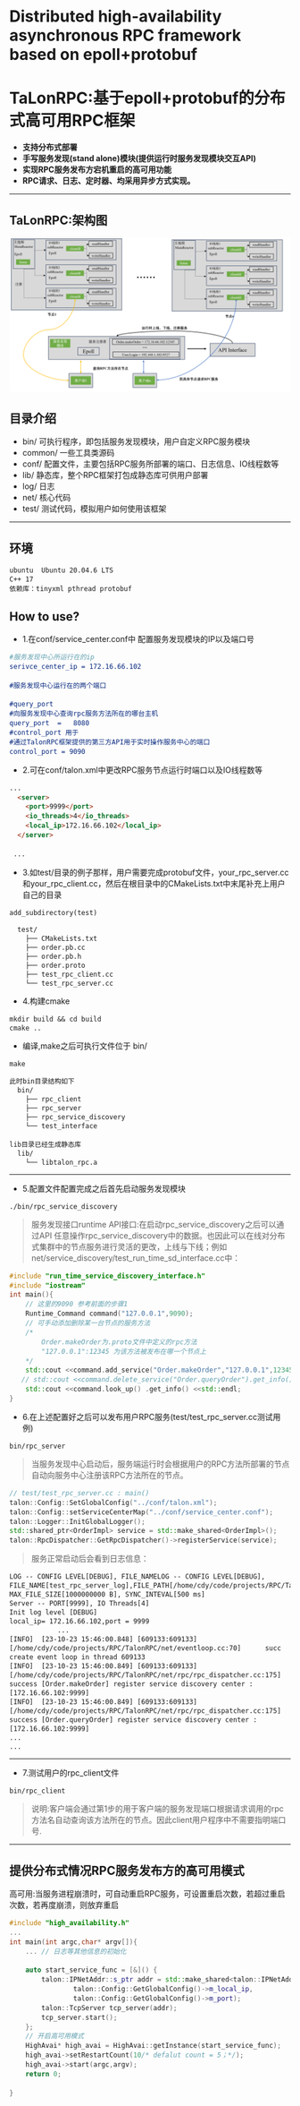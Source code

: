 # Distributed high-availability asynchronous RPC framework based on epoll+protobuf
# TaLonRPC:基于epoll+protobuf的分布式高可用RPC框架

* **支持分布式部署**
* **手写服务发现(stand alone)模块(提供运行时服务发现模块交互API)**
* **实现RPC服务发布方宕机重启的高可用功能**
* **RPC请求、日志、定时器、均采用异步方式实现。**

-------
## TaLonRPC:架构图
![](./img/talonRPC.png)
## 目录介绍
* bin/   可执行程序，即包括服务发现模块，用户自定义RPC服务模块
* common/ 一些工具类源码
* conf/ 配置文件，主要包括RPC服务所部署的端口、日志信息、IO线程数等
* lib/ 静态库，整个RPC框架打包成静态库可供用户部署
* log/ 日志
* net/ 核心代码
* test/ 测试代码，模拟用户如何使用该框架
----
## 环境
```
ubuntu  Ubuntu 20.04.6 LTS
C++ 17
依赖库：tinyxml pthread protobuf
```

## How to use?

* 1.在conf/service_center.conf中 配置服务发现模块的IP以及端口号
``` cmake
#服务发现中心所运行在的ip
serivce_center_ip = 172.16.66.102

#服务发现中心运行在的两个端口

#query_port
#向服务发现中心查询rpc服务方法所在的哪台主机
query_port  =   8080  
#control_port 用于 
#通过TalonRPC框架提供的第三方API用于实时操作服务中心的端口
control_port = 9090
```
* 2.可在conf/talon.xml中更改RPC服务节点运行时端口以及IO线程数等
```html
...
  <server>
    <port>9999</port>
    <io_threads>4</io_threads>
    <local_ip>172.16.66.102</local_ip>
  </server>

 ...
```

* 3.如test/目录的例子那样，用户需要完成protobuf文件，your_rpc_server.cc 和your_rpc_client.cc，然后在根目录中的CMakeLists.txt中末尾补充上用户自己的目录
```
add_subdirectory(test)
```
```
  test/
    ├── CMakeLists.txt
    ├── order.pb.cc
    ├── order.pb.h
    ├── order.proto
    ├── test_rpc_client.cc
    └── test_rpc_server.cc

```

* 4.构建cmake
```
mkdir build && cd build
cmake ..
```
* 编译,make之后可执行文件位于 bin/
```
make
```
```
此时bin目录结构如下
  bin/
    ├── rpc_client
    ├── rpc_server
    ├── rpc_service_discovery
    └── test_interface

lib目录已经生成静态库
  lib/
    └── libtalon_rpc.a
```
-----

* 5.配置文件配置完成之后首先启动服务发现模块
```
./bin/rpc_service_discovery
```
> 服务发现接口runtime API接口:在启动rpc_service_discovery之后可以通过API 任意操作rpc_service_discovery中的数据。也因此可以在线对分布式集群中的节点服务进行灵活的更改，上线与下线；例如net/service_discovery/test_run_time_sd_interface.cc中：
``` C++ 
#include "run_time_service_discovery_interface.h"
#include "iostream"
int main(){
    // 这里的9090 参考前面的步骤1
    Runtime_Command command("127.0.0.1",9090);
    // 可手动添加删除某一台节点的服务方法
    /*
        Order.makeOrder为.proto文件中定义的rpc方法
        "127.0.0.1":12345 为该方法被发布在哪一个节点上
    */
    std::cout <<command.add_service("Order.makeOrder","127.0.0.1",12345) .get_info() <<std::endl;
   // std::cout <<command.delete_service("Order.queryOrder").get_info() <<std::endl;
    std::cout <<command.look_up() .get_info() <<std::endl;
}
```

* 6.在上述配置好之后可以发布用户RPC服务(test/test_rpc_server.cc测试用例)
``` shell
bin/rpc_server 
```
> 当服务发现中心启动后，服务端运行时会根据用户的RPC方法所部署的节点自动向服务中心注册该RPC方法所在的节点。
```c++
// test/test_rpc_server.cc : main()
talon::Config::SetGlobalConfig("../conf/talon.xml");
talon::Config::setServiceCenterMap("../conf/service_center.conf");
talon::Logger::InitGlobalLogger();
std::shared_ptr<OrderImpl> service = std::make_shared<OrderImpl>();
talon::RpcDispatcher::GetRpcDispatcher()->registerService(service);
```

> 服务正常启动后会看到日志信息：
```
LOG -- CONFIG LEVEL[DEBUG], FILE_NAMELOG -- CONFIG LEVEL[DEBUG], FILE_NAME[test_rpc_server_log],FILE_PATH[/home/cdy/code/projects/RPC/TalonRPC/log/] MAX_FILE_SIZE[1000000000 B], SYNC_INTEVAL[500 ms]
Server -- PORT[9999], IO Threads[4]
Init log level [DEBUG]
local_ip= 172.16.66.102,port = 9999
            ...
[INFO]  [23-10-23 15:46:00.848] [609133:609133] [/home/cdy/code/projects/RPC/TalonRPC/net/eventloop.cc:70]      succ create event loop in thread 609133
[INFO]  [23-10-23 15:46:00.849] [609133:609133] [/home/cdy/code/projects/RPC/TalonRPC/net/rpc/rpc_dispatcher.cc:175]   success [Order.makeOrder] register service discovery center : [172.16.66.102:9999]
[INFO]  [23-10-23 15:46:00.849] [609133:609133] [/home/cdy/code/projects/RPC/TalonRPC/net/rpc/rpc_dispatcher.cc:175]    success [Order.queryOrder] register service discovery center : [172.16.66.102:9999]
...
...
```

----

* 7.测试用户的rpc_client文件
```
bin/rpc_client
```
>说明:客户端会通过第1步的用于客户端的服务发现端口根据请求调用的rpc方法名自动查询该方法所在的节点。因此client用户程序中不需要指明端口号.

----
## 提供分布式情况RPC服务发布方的高可用模式

高可用:当服务进程崩溃时，可自动重启RPC服务，可设置重启次数，若超过重启次数，若再度崩溃，则放弃重启
```c++
#include "high_availability.h"
...
int main(int argc,char* argv[]){
    ... // 日志等其他信息的初始化
    
    auto start_service_func = [&]() {
        talon::IPNetAddr::s_ptr addr = std::make_shared<talon::IPNetAddr>(
                talon::Config::GetGlobalConfig()->m_local_ip,
                talon::Config::GetGlobalConfig()->m_port);
        talon::TcpServer tcp_server(addr);
        tcp_server.start();
    };
    // 开启高可用模式
    HighAvai* high_avai = HighAvai::getInstance(start_service_func);
    high_avai->setRestartCount(10/* defalut count = 5；*/);
    high_avai->start(argc,argv);
    return 0;
    
}

```


